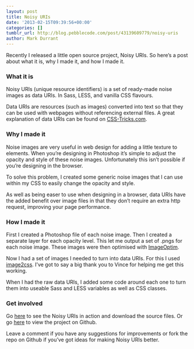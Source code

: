 ```yaml
---
layout: post
title: Noisy URIs
date: '2013-02-15T09:39:56+00:00'
categories: []
tumblr_url: http://blog.pebblecode.com/post/43139609779/noisy-uris
author: Mark Durrant
---
```

<p>Recently I released a little open source project, Noisy URIs. So here’s a post about what it is, why I made it, and how I made it.</p>

<h3>What it is</h3>

<p>Noisy URIs (unique resource identifiers) is a set of ready-made noise images as data URIs. In Sass, LESS, and vanilla CSS flavours.</p>

<p>Data URIs are resources (such as images) converted into text so that they can be used with webpages without referencing external files. A great explanation of data URIs can be found on <a href="http://css-tricks.com/data-uris/">CSS-Tricks.com</a>.</p>

<h3>Why I made it</h3>

<p>Noise images are very useful in web design for adding a little texture to elements. When you’re designing in Photoshop it’s simple to adjust the opacity and style of these noise images. Unfortunately this isn’t possible if you’re designing in the browser.</p>

<p>To solve this problem, I created some generic noise images that I can use within my CSS to easily change the opacity and style.</p>

<p>As well as being easer to use when designing in a browser, data URIs have the added benefit over image files in that they don’t require an extra http request, improving your page performance.</p>

<h3>How I made it</h3>

<p>First I created a Photoshop file of each noise image. Then I created a separate layer for each opacity level. This let me output a set of .pngs for each noise image. These images were then optimised with <a href="http://imageoptim.com/">ImageOptim</a>.</p>

<p>Now I had a set of images I needed to turn into data URIs. For this I used <a href="https://github.com/mhuckaby/image2cssConverter">image2css</a>. I’ve got to say a big thank you to Vince for helping me get this working.</p>

<p>When I had the raw data URIs, I added some code around each one to turn them into useable Sass and LESS variables as well as CSS classes.</p>

<h3>Get involved</h3>

<p>Go <a href="http://markdurrant.github.com/noisy-uris/">here</a> to see the Noisy URIs in action and download the source files. Or go <a href="https://github.com/markdurrant/noisy-uris">here</a> to view the project on Github.</p>

<p>Leave a comment if you have any suggestions for improvements or fork the repo on Github if you’ve got ideas for making Noisy URIs better.</p>
